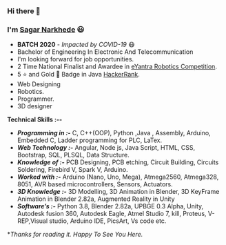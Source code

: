 ### Hi there 👋

### I'm [Sagar Narkhede](https://www.linkedin.com/in/sagar-narkhede-5bb944195/) :smiley:

- **BATCH 2020** - *Impacted by COVID-19* :mask:
- Bachelor of Engineering In Electronic And Telecommunication 
- I'm looking forward for job opportunities.
- 2 Time National Finalist and Awardee in [eYantra Robotics Competition](https://e-yantra.org/eyrc).
- 5 ⭐ and Gold 🥇 Badge in Java [HackerRank](https://www.hackerrank.com/sagar_hakkr?hr_r=1c).
- Web Designing
- Robotics.
- Programmer.
- 3D designer

<!--- I'm currently learning and working on **Computer Vision** :eyes:
- I'm looking forward for job opportunities.
- Author of 3 International Research Paper -  **Publisher** - *IEEE and Springer*
- 5 :star: and Gold :1st_place_medal: Badge in **Problem Solving** [HackerRank](https://www.hackerrank.com/hemantghuge0050?hr_r=1)
- 5 :star: and Gold :1st_place_medal: Badge in **Python** [HackerRank](https://www.hackerrank.com/hemantghuge0050?hr_r=1)
- [Machine Learning Models](https://github.com/HemantGorakshGhuge/Machine_Learning_Elective_III)
- -->

**Technical Skills :--**
- ***Programming in :-*** C, C++(OOP), Python ,Java , Assembly, Arduino, Embedded C, Ladder programming for PLC, LaTex.
- ***Web Technology :-***  Angular, Node js, Java Script, HTML, CSS, Bootstrap, SQL, PLSQL, Data Structure.
- ***Knowledge of :-*** PCB Designing, PCB etching, Circuit Building, Circuits Soldering, Firebird V, Spark V, Arduino.
- ***Worked with :-*** Arduino (Nano, Uno, Mega), Atmega2560, Atmega328, 8051, AVR based microcontrollers, Sensors, Actuators.
- ***3D Knowledge :-*** 3D Modelling, 3D Animation in Blender, 3D KeyFrame Animation in Blender 2.82a, Augmented Reality in Unity
- ***Software’s :-*** Python 3.8, Blender 2.82a, UPBGE 0.3 Alpha, Unity, Autodesk fusion 360, Autodesk Eagle, Atmel Studio 7, kill, Proteus, V-REP,Visual studio, Arduino IDE, PicsArt, Vs code etc.


**Thanks for reading it. Happy To See You Here.*
<!--
**Tools**
- TensorFlow
- Keras
- Anaconda
- OpenCV
<!--
**Brain**
- GTX 1050 Ti
- Jetson Nano
- Raspberry Pi
- Arduino



<!--
**HemantGorakshGhuge/HemantGorakshGhuge** is a ✨ _special_ ✨ repository because its `README.md` (this file) appears on your GitHub profile.

Here are some ideas to get you started:

- 🔭 I’m currently working on ...
- 🌱 I’m currently learning ...
- 👯 I’m looking to collaborate on ...
- 🤔 I’m looking for help with ...
- 💬 Ask me about ...
- 📫 How to reach me: ...
- 😄 Pronouns: ...
- ⚡ Fun fact: ...
-->

